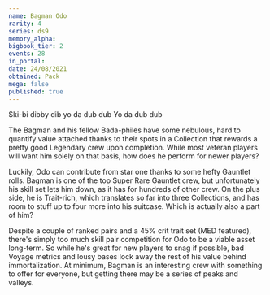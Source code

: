 ```yaml
---
name: Bagman Odo
rarity: 4
series: ds9
memory_alpha:
bigbook_tier: 2
events: 28
in_portal:
date: 24/08/2021
obtained: Pack
mega: false
published: true
---
```


Ski-bi dibby dib yo da dub dub Yo da dub dub 

The Bagman and his fellow Bada-philes have some nebulous, hard to quantify value attached thanks to their spots in a Collection that rewards a pretty good Legendary crew upon completion. While most veteran players will want him solely on that basis, how does he perform for newer players? 

Luckily, Odo can contribute from star one thanks to some hefty Gauntlet rolls. Bagman is one of the top Super Rare Gauntlet crew, but unfortunately his skill set lets him down, as it has for hundreds of other crew. On the plus side, he is Trait-rich, which translates so far into three Collections, and has room to stuff up to four more into his suitcase. Which is actually also a part of him?

Despite a couple of ranked pairs and a 45% crit trait set (MED featured), there's simply too much skill pair competition for Odo to be a viable asset long-term. So while he's great for new players to snag if possible, bad Voyage metrics and lousy bases lock away the rest of his value behind immortalization. At minimum, Bagman is an interesting crew with something to offer for everyone, but getting there may be a series of peaks and valleys.
